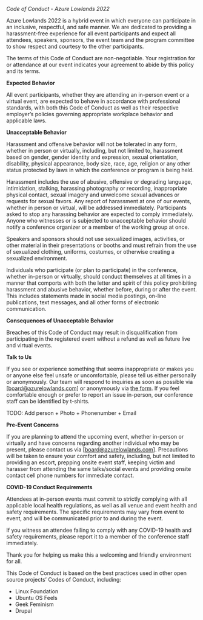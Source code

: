 

*Code of Conduct - Azure Lowlands 2022*

Azure Lowlands 2022 is a hybrid event in which everyone can participate in an inclusive, respectful, and safe manner. We are dedicated to providing a harassment-free experience for all event participants and expect all attendees, speakers, sponsors, the event team and the program committee to show respect and courtesy to the other participants.

The terms of this Code of Conduct are non-negotiable. Your registration for or attendance at our event indicates your agreement to abide by this policy and its terms.

**Expected Behavior**

All event participants, whether they are attending an in-person event or a virtual event, are expected to behave in accordance with professional standards, with both this Code of Conduct as well as their respective employer’s policies governing appropriate workplace behavior and applicable laws.

**Unacceptable Behavior**

Harassment and offensive behavior will not be tolerated in any form, whether in person or virtually, including, but not limited to, harassment based on gender, gender identity and expression, sexual orientation, disability, physical appearance, body size, race, age, religion or any other status protected by laws in which the conference or program is being held. 

Harassment includes the use of abusive, offensive or degrading language, intimidation, stalking, harassing photography or recording, inappropriate physical contact, sexual imagery and unwelcome sexual advances or requests for sexual favors. Any report of harassment at one of our events, whether in person or virtual, will be addressed immediately. Participants asked to stop any harassing behavior are expected to comply immediately. Anyone who witnesses or is subjected to unacceptable behavior should notify a conference organizer or a member of the working group at once.

Speakers and sponsors should not use sexualized images, activities, or other material in their presentations or booths and must refrain from the use of sexualized clothing, uniforms, costumes, or otherwise creating a sexualized environment.

Individuals who participate (or plan to participate) in the conference, whether in-person or virtually, should conduct themselves at all times in a manner that comports with both the letter and spirit of this policy prohibiting harassment and abusive behavior, whether before, during or after the event. This includes statements made in social media postings, on-line publications, text messages, and all other forms of electronic communication.

**Consequences of Unacceptable Behavior**

Breaches of this Code of Conduct may result in disqualification from participating in the registered event without a refund as well as future live and virtual events.

**Talk to Us**

If you see or experience something that seems inappropriate or makes you or anyone else feel unsafe or uncomfortable, please tell us either personally or anonymously. Our team will respond to inquiries as soon as possible via [board@azurelowlands.com] or anonymously via [the form](). If you feel comfortable enough or prefer to report an issue in-person, our conference staff can be identified by t-shirts.

TODO: Add person + Photo + Phonenumber + Email


**Pre-Event Concerns**

If you are planning to attend the upcoming event, whether in-person or virtually and have concerns regarding another individual who may be present, please contact us via [board@azurelowlands.com]. Precautions will be taken to ensure your comfort and safety, including, but not limited to providing an escort, prepping onsite event staff, keeping victim and harasser from attending the same talks/social events and providing onsite contact cell phone numbers for immediate contact.

**COVID-19 Conduct Requirements**

Attendees at in-person events must commit to strictly complying with all applicable local health regulations, as well as all venue and event health and safety requirements. The specific requirements may vary from event to event, and will be communicated prior to and during the event. 

If you witness an attendee failing to comply with any COVID-19 health and safety requirements, please report it to a member of the conference staff immediately.

Thank you for helping us make this a welcoming and friendly environment for all.

This Code of Conduct is based on the best practices used in other open source projects’ Codes of Conduct, including:

- Linux Foundation
- Ubuntu OS Feels
- Geek Feminism
- Drupal
